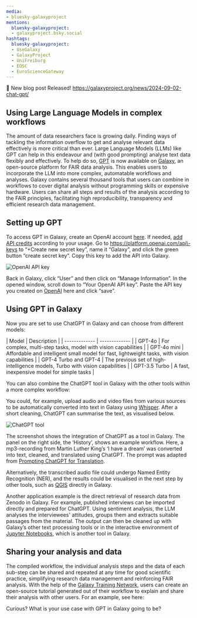 ```yaml
---
media:
- bluesky-galaxyproject
mentions:
  bluesky-galaxyproject:
  - galaxyproject.bsky.social
hashtags:
  bluesky-galaxyproject:
  - UseGalaxy
  - GalaxyProject
  - UniFreiburg
  - EOSC
  - EuroScienceGateway
---
```

📝 New blog post Released!
https://galaxyproject.org/news/2024-09-02-chat-gpt/

Using Large Language Models in complex workflows
------------------------------------------------

The amount of data researchers face is growing daily. Finding ways of tackling the information overflow to get and analyse relevant data effectively is more critical than ever. Large Language Models (LLMs) like GPT can help in this endeavour and (with good prompting) analyse text data flexibly and effectively.
To help do so, [GPT](https://usegalaxy.eu/root?tool_id=chatgpt_openai_api) is now available on [Galaxy](https://usegalaxy.eu/), an open\-source platform for FAIR data analysis. This enables users to incorporate the LLM into more complex, automatable workflows and analyses. Galaxy contains several thousand tools that users can combine in workflows to cover digital analysis without programming skills or expensive hardware. Users can share all steps and results of the analysis according to the FAIR principles, facilitating high reproducibility, transparency and efficient research data management.

Setting up GPT
--------------

To access GPT in Galaxy, create an OpenAI account [here](https://platform.openai.com/signup). If needed, [add API credits](https://platform.openai.com/settings/organization/billing) according to your usage. Go to https://platform.openai.com/api\-keys to “\+Create new secret key”, name it “Galaxy”, and click the green button “create secret key”. Copy this key to add the API into Galaxy.

![OpenAI API key](https://github.com/user-attachments/assets/9424a44d-11e3-4594-bca9-d759c67956bd)

Back in Galaxy, click “User” and then click on “Manage Information”. In the opened window, scroll down to “Your OpenAI API key”. Paste the API key you created on [OpenAI](https://platform.openai.com/api-keys) here and click “save”.

Using GPT in Galaxy
-------------------

Now you are set to use ChatGPT in Galaxy and can choose from different models:

\| Model \| Description \|
\| \-\-\-\-\-\-\-\-\-\-\-\-\- \| \-\-\-\-\-\-\-\-\-\-\-\-\- \|
\| GPT\-4o \| For complex, multi\-step tasks, model with vision capabilities \|
\| GPT\-4o mini \| Affordable and intelligent small model for fast, lightweight tasks, with vision capabilities \|
\| GPT\-4 Turbo and GPT\-4 \| The previous set of high\-intelligence models, Turbo with vision capabilities \|
\| GPT\-3\.5 Turbo \| A fast, inexpensive model for simple tasks \|

You can also combine the ChatGPT tool in Galaxy with the other tools within a more complex workflow:

You could, for example, upload audio and video files from various sources to be automatically converted into text in Galaxy using [Whisper](https://usegalaxy.eu/?tool_id=whisper). After a short cleaning, ChatGPT can summarise the text, as visualised below.

![ChatGPT tool](https://github.com/user-attachments/assets/bd1a82d5-be79-464f-8f57-9fe5487e2abf)

The screenshot shows the integration of ChatGPT as a tool in Galaxy. The panel on the right side, the ‘History’, shows an example workflow. Here, a mp3\-recording from Martin Luther King’s ‘I have a dream’ was converted into text, cleaned, and translated using ChatGPT. The prompt was adapted from [Prompting ChatGPT for Translation](https://doi.org/10.48550/arXiv.2403.00127).

Alternatively, the transcribed audio file could undergo Named Entity Recognition (NER), and the results could be visualised in the next step by other tools, such as [QGIS](https://usegalaxy.eu/root?tool_id=interactive_tool_qgis) directly in Galaxy.

Another application example is the direct retrieval of research data from Zenodo in Galaxy. For example, published interviews can be imported directly and prepared for ChatGPT. Using sentiment analysis, the LLM analyses the interviewees' attitudes, groups them and extracts suitable passages from the material. The output can then be cleaned up with Galaxy’s other text processing tools or in the interactive environment of [Jupyter Notebooks](https://usegalaxy.eu/?tool_id=interactive_tool_jupyter_notebook), which is another tool in Galaxy.

Sharing your analysis and data
------------------------------

The compiled workflow, the individual analysis steps and the data of each sub\-step can be shared and repeated at any time for good scientific practice, simplifying research data management and reinforcing FAIR analysis. With the help of the [Galaxy Training Network](https://training.galaxyproject.org/), users can create an open\-source tutorial generated out of their workflow to explain and share their analysis with other users. For an example, see here:

Curious? What is your use case with GPT in Galaxy going to be?